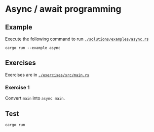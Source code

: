 # Async / await programming

## Example

Execute the following command to run [`./solutions/examples/async.rs`](./solutions/examples/async.rs)

```shell
cargo run --example async
```

## Exercises

Exercises are in [`./exercises/src/main.rs`](./exercises/src/main.rs)

### Exercise 1

Convert `main` into `async main`.

## Test

```shell
cargo run
```
